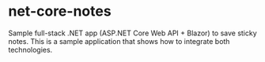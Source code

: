 # net-core-notes
Sample full-stack .NET app (ASP.NET Core Web API + Blazor) to save sticky notes. This is a sample application that shows how to integrate both technologies.
